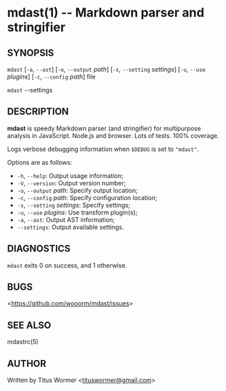 # mdast(1) -- Markdown parser and stringifier

## SYNOPSIS

`mdast` [`-a`, `--ast`] [`-o`, `--output` _path_] [`-s`, `--setting` _settings_] [`-u`, `--use` _plugins_] [`-c`, `--config` _path_] file

`mdast` --settings

## DESCRIPTION

**mdast** is speedy Markdown parser (and stringifier) for multipurpose analysis in JavaScript.  Node.js and browser.  Lots of tests.  100% coverage.

Logs verbose debugging information when `$DEBUG` is set to `"mdast"`.

Options are as follows:

*   `-h`, `--help`: Output usage information;
*   `-V`, `--version`: Output version number;
*   `-o`, `--output` _path_: Specify output location;
*   `-c`, `--config` _path_: Specify configuration location;
*   `-s`, `--setting` _settings_: Specify settings;
*   `-u`, `--use` _plugins_: Use transform plugin(s);
*   `-a`, `--ast`: Output AST information;
*   `--settings`: Output available settings.

## DIAGNOSTICS

`mdast` exits 0 on success, and 1 otherwise.

## BUGS

<<https://github.com/wooorm/mdast/issues>>

## SEE ALSO

mdastrc(5)

## AUTHOR

Written by Titus Wormer <<tituswormer@gmail.com>>
